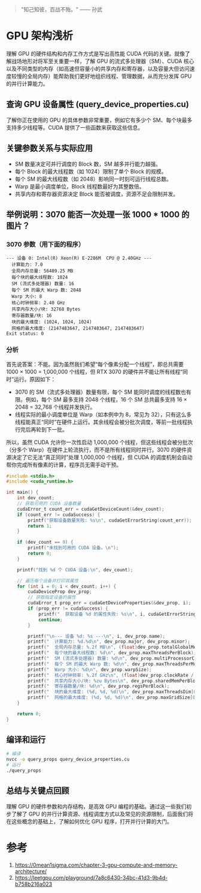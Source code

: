 > "知己知彼，百战不殆。"    —— 孙武

# GPU 架构浅析

理解 GPU 的硬件结构和内存工作方式是写出高性能 CUDA 代码的关键。就像了解战场地形对将军至关重要一样，了解 GPU 的流式多处理器（SM）、CUDA 核心以及不同类型的内存（如高速但容量小的共享内存和寄存器，以及容量大但访问速度较慢的全局内存）能帮助我们更好地组织线程、管理数据，从而充分发挥 GPU 的并行计算能力。

## 查询 GPU 设备属性 (query_device_properties.cu)
了解你正在使用的 GPU 的具体参数非常重要，例如它有多少个 SM、每个块最多支持多少线程等。CUDA 提供了一些函数来获取这些信息。

## 关键参数关系与实际应用
- SM 数量决定可并行调度的 Block 数，SM 越多并行能力越强。
- 每个 Block 的最大线程数（如 1024）限制了单个 Block 的规模。
- 每个 SM 的最大线程数（如 2048）影响同一时刻可运行线程总数。
- Warp 是最小调度单位，Block 线程数最好为其整数倍。
- 共享内存和寄存器资源决定 Block 能否被调度，资源不足会限制并发。

## 举例说明：3070 能否一次处理一张 1000 * 1000 的图片？

### 3070 参数（用下面的程序）
```
--- 设备 0: Intel(R) Xeon(R) E-2286M  CPU @ 2.40GHz ---
  计算能力: 7.0
  全局内存总量: 56489.25 MB
  每个块的最大线程数: 1024
  SM (流式多处理器) 数量: 16
  每个 SM 的最大 Warp 数: 2048
  Warp 大小: 8
  核心时钟频率: 2.40 GHz
  共享内存大小/块: 32768 Bytes
  寄存器数量/块: 16
  块的最大维度: (1024, 1024, 1024)
  网格的最大维度: (2147483647, 2147483647, 2147483647)
Exit status: 0
```

### 分析
首先说答案：不能。因为虽然我们希望“每个像素分配一个线程”，即总共需要 1000 × 1000 = 1,000,000 个线程，但 RTX 3070 的硬件并不能让所有线程“同时”运行。原因如下：
- 3070 的 SM（流式多处理器）数量有限，每个 SM 能同时调度的线程数也有限。例如，每个 SM 最多支持 2048 个线程，16 个 SM 总共最多支持 16 × 2048 = 32,768 个线程并发执行。
- 线程实际的最小调度单位是 Warp（如本例中为 8，常见为 32），只有这么多线程能真正“同时”在硬件上运行。其余线程会被分批次调度，等前一批线程执行完后再轮到下一批。

所以，虽然 CUDA 允许你一次性启动 1,000,000 个线程，但这些线程会被分批次（分多个 Warp）在硬件上轮流执行，而不是所有线程同时并行。3070 的硬件资源决定了它无法“真正同时”处理 1,000,000 个线程，但 CUDA 的调度机制会自动帮你完成所有像素的计算，程序员无需手动干预。

```c
#include <stdio.h>
#include <cuda_runtime.h>

int main() {
    int dev_count;
    // 获取可用的 CUDA 设备数量
    cudaError_t count_err = cudaGetDeviceCount(&dev_count);
    if (count_err != cudaSuccess) {
        printf("获取设备数量失败: %s\n", cudaGetErrorString(count_err));
        return 1;
    }

    if (dev_count == 0) {
        printf("未找到可用的 CUDA 设备。\n");
        return 0;
    }

    printf("找到 %d 个 CUDA 设备:\n", dev_count);

    // 遍历每个设备并打印其属性
    for (int i = 0; i < dev_count; i++) {
        cudaDeviceProp dev_prop;
        // 获取指定设备的属性
        cudaError_t prop_err = cudaGetDeviceProperties(&dev_prop, i);
        if (prop_err != cudaSuccess) {
            printf("  获取设备 %d 的属性失败: %s\n", i, cudaGetErrorString(prop_err));
            continue;
        }

        printf("\n--- 设备 %d: %s ---\n", i, dev_prop.name);
        printf("  计算能力: %d.%d\n", dev_prop.major, dev_prop.minor);
        printf("  全局内存总量: %.2f MB\n", (float)dev_prop.totalGlobalMem / (1024.0f * 1024.0f));
        printf("  每个块的最大线程数: %d\n", dev_prop.maxThreadsPerBlock);
        printf("  SM (流式多处理器) 数量: %d\n", dev_prop.multiProcessorCount);
        printf("  每个 SM 的最大 Warp 数: %d\n", dev_prop.maxThreadsPerMultiProcessor / dev_prop.warpSize);
        printf("  Warp 大小: %d\n", dev_prop.warpSize);
        printf("  核心时钟频率: %.2f GHz\n", (float)dev_prop.clockRate / (1000.0f * 1000.0f));
        printf("  共享内存大小/块: %zu Bytes\n", dev_prop.sharedMemPerBlock);
        printf("  寄存器数量/块: %d\n", dev_prop.regsPerBlock);
        printf("  块的最大维度: (%d, %d, %d)\n", dev_prop.maxThreadsDim[0], dev_prop.maxThreadsDim[1], dev_prop.maxThreadsDim[2]);
        printf("  网格的最大维度: (%d, %d, %d)\n", dev_prop.maxGridSize[0], dev_prop.maxGridSize[1], dev_prop.maxGridSize[2]);
    }

    return 0;
}
```

## 编译和运行

```bash
# 编译
nvcc -o query_props query_device_properties.cu
# 运行
./query_props
```

## 总结与关键点回顾
理解 GPU 的硬件参数和内存结构，是高效 GPU 编程的基础。通过这一些我们初步了解了 GPU 的并行计算资源、线程调度方式以及常见的资源限制，后面我们将在这些概念的基础上，了解如何优化 GPU 程序，打开并行计算的大门。

# 参考
1. https://0mean1sigma.com/chapter-3-gpu-compute-and-memory-architecture/ 
2. https://leetgpu.com/playground/7a8c6430-34bc-41d3-9b4d-b758b216a023